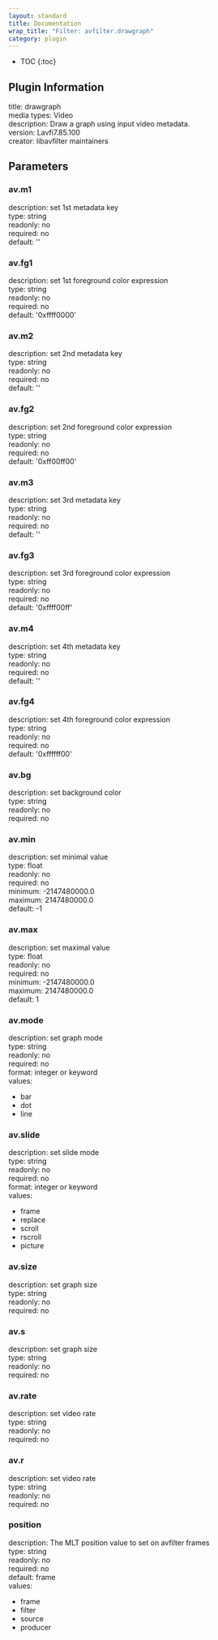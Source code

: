 ```yaml
---
layout: standard
title: Documentation
wrap_title: "Filter: avfilter.drawgraph"
category: plugin
---
```

* TOC
{:toc}

## Plugin Information

title: drawgraph  
media types:
Video  
description: Draw a graph using input video metadata.  
version: Lavfi7.85.100  
creator: libavfilter maintainers  

## Parameters

### av.m1

  
description:
set 1st metadata key  
type: string  
readonly: no  
required: no  
default: ''  

### av.fg1

  
description:
set 1st foreground color expression  
type: string  
readonly: no  
required: no  
default: '0xffff0000'  

### av.m2

  
description:
set 2nd metadata key  
type: string  
readonly: no  
required: no  
default: ''  

### av.fg2

  
description:
set 2nd foreground color expression  
type: string  
readonly: no  
required: no  
default: '0xff00ff00'  

### av.m3

  
description:
set 3rd metadata key  
type: string  
readonly: no  
required: no  
default: ''  

### av.fg3

  
description:
set 3rd foreground color expression  
type: string  
readonly: no  
required: no  
default: '0xffff00ff'  

### av.m4

  
description:
set 4th metadata key  
type: string  
readonly: no  
required: no  
default: ''  

### av.fg4

  
description:
set 4th foreground color expression  
type: string  
readonly: no  
required: no  
default: '0xffffff00'  

### av.bg

  
description:
set background color  
type: string  
readonly: no  
required: no  

### av.min

  
description:
set minimal value  
type: float  
readonly: no  
required: no  
minimum: -2147480000.0  
maximum: 2147480000.0  
default: -1  

### av.max

  
description:
set maximal value  
type: float  
readonly: no  
required: no  
minimum: -2147480000.0  
maximum: 2147480000.0  
default: 1  

### av.mode

  
description:
set graph mode  
type: string  
readonly: no  
required: no  
format: integer or keyword  
values:  

* bar
* dot
* line

### av.slide

  
description:
set slide mode  
type: string  
readonly: no  
required: no  
format: integer or keyword  
values:  

* frame
* replace
* scroll
* rscroll
* picture

### av.size

  
description:
set graph size  
type: string  
readonly: no  
required: no  

### av.s

  
description:
set graph size  
type: string  
readonly: no  
required: no  

### av.rate

  
description:
set video rate  
type: string  
readonly: no  
required: no  

### av.r

  
description:
set video rate  
type: string  
readonly: no  
required: no  

### position

  
description:
The MLT position value to set on avfilter frames  
type: string  
readonly: no  
required: no  
default: frame  
values:  

* frame
* filter
* source
* producer

